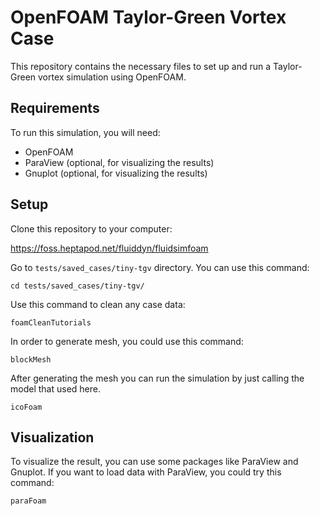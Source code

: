 # OpenFOAM Taylor-Green Vortex Case

This repository contains the necessary files to set up and run a Taylor-Green vortex simulation using OpenFOAM.

## Requirements

To run this simulation, you will need:

- OpenFOAM
- ParaView (optional, for visualizing the results)
- Gnuplot (optional, for visualizing the results)

## Setup

Clone this repository to your computer:

https://foss.heptapod.net/fluiddyn/fluidsimfoam

Go to `tests/saved_cases/tiny-tgv` directory. You can use this command:

`cd tests/saved_cases/tiny-tgv/`

Use this command to clean any case data:

`foamCleanTutorials`

In order to generate mesh, you could use this command:

`blockMesh`

After generating the mesh you can run the simulation by just calling the model that used here.

`icoFoam`


## Visualization

To visualize the result, you can use some packages like ParaView and Gnuplot. If you want to load data with ParaView, you could try this command:

`paraFoam`
